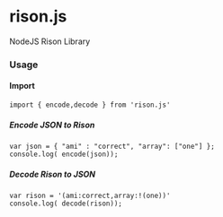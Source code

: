 # rison.js
NodeJS Rison Library

### Usage
#### Import
```
import { encode,decode } from 'rison.js'
```
##### Encode JSON to Rison
```
var json = { "ami" : "correct", "array": ["one"] };
console.log( encode(json));
```

##### Decode Rison to JSON
```
var rison = '(ami:correct,array:!(one))'
console.log( decode(rison));

```
